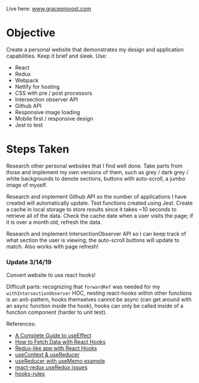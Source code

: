 Live here: www.graceprovost.com

Objective
===

Create a personal website that demonstrates my design and application capabilities. Keep it brief and sleek.
Use:
  - React
  - Redux
  - Webpack
  - Netlify for hosting
  - CSS with pre / post processors
  - Intersection observer API
  - Github API
  - Responsive image loading
  - Mobile first / responsive design
  - Jest to test

Steps Taken
===

Research other personal websites that I find well done. Take parts from those and implement my own versions of them, such as grey / dark grey / white backgrounds to denote sections, buttons with auto-scroll, a jumbo image of myself.

Research and implement Github API so the number of applications I have created will automatically update. Test functions created using Jest. Create a cache in local storage to store results since it takes ~10 seconds to retrieve all of the data. Check the cache date when a user visits the page; if it is over a month old, refresh the data.

Research and implement IntersectionObserver API so I can keep track of what section the user is viewing; the auto-scroll buttons will update to match. Also works with page refresh!

### Update 3/14/19

Convert website to use react hooks! 

Difficult parts: recognizing that `forwardRef` was needed for my `withIntersectionObserver` HOC, nesting react-hooks within other functions is an anti-pattern, hooks themselves cannot be async (can get around with an async function inside the hook), hooks can only be called inside of a function component (harder to unit test).

References:
- [A Complete Guide to useEffect](https://overreacted.io/a-complete-guide-to-useeffect/)
- [How to Fetch Data with React Hooks](https://www.robinwieruch.de/react-hooks-fetch-data/)
- [Redux-like app with React Hooks](https://medium.com/yld-engineering-blog/rolling-your-own-redux-with-react-hooks-and-context-bbeea18b1253)
- [useContext & useReducer](https://medium.com/crowdbotics/how-to-use-usereducer-in-react-hooks-for-performance-optimization-ecafca9e7bf5)
- [useReducer with useMemo example](https://github.com/reactjs/reactjs.org/issues/1604#issuecomment-458878841)
- [react-redux useRedux issues](https://github.com/reduxjs/react-redux/issues/1177) 
- [hooks-rules](https://reactjs.org/docs/hooks-rules.html#explanation)